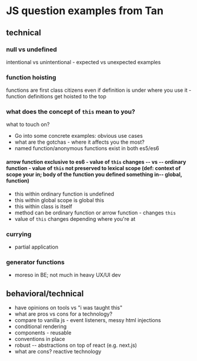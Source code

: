 # JS question examples from Tan

## technical
### null vs undefined
intentional vs unintentional - expected vs unexpected
examples

### function hoisting
functions are first class citizens
even if definition is under where you use it - function definitions get hoisted to the top

### what does the concept of `this` mean to you?
what to touch on?
- Go into some concrete examples: obvious use cases
- what are the gotchas - where it affects you the most?
- named function/anonymous functions exist in both es5/es6
#### arrow function exclusive to es6 - value of `this` changes -- vs -- ordinary function - value of `this` not preserved to lexical scope (def: context of scope your in; body of the function you defined something in-- global, function)
  - this within ordinary function is undefined
  - this within global scope is global this
  - this within class is itself
  - method can be ordinary function or arrow function - changes `this`
- value of `this` changes depending where you're at

### currying
- partial application
### generator functions
- moreso in BE; not much in heavy UX/UI dev

## behavioral/technical
- have opinions on tools vs "i was taught this"
- what are pros vs cons for a technology?
- compare to vanilla js - event listeners, messy html injections
- conditional rendering
- components - reusable
- conventions in place
- robust -- abstractions on top of react (e.g. next.js)
- what are cons? reactive technology

### 